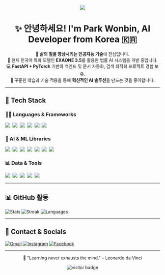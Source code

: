 <p align="center">
  <img src="https://capsule-render.vercel.app/api?type=waving&color=0:4e54c8,100:8f94fb&height=200&section=header&text=Welcome%20to%20My%20AI%20Hub%20🚀&fontSize=38&fontAlignY=35&fontColor=ffffff&desc=I%27m%20Park%20Wonbin%2C%20AI%20Developer%20%F0%9F%87%B0%F0%9F%87%B7&descAlignY=60&animation=fadeIn" />
</p>

<h1 align="center">✨ 안녕하세요! I'm Park Wonbin, AI Developer from Korea 🇰🇷</h1>

<p align="center">
  🧠 <strong>삶의 질을 향상시키는 인공지능 기술</strong>에 진심입니다. <br/>
  🤖 현재 한국어 특화 모델인 <strong>EXAONE 3.5</strong>를 활용한 법률 AI 시스템을 개발 중입니다. <br/>
  💻 <strong>FastAPI + PyTorch</strong> 기반의 백엔드 및 문서 자동화, 검색 최적화 프로젝트 경험 보유. <br/>
  🌱 꾸준한 학습과 기술 적용을 통해 <strong>혁신적인 AI 솔루션</strong>을 만드는 것을 좋아합니다.
</p>

---

## 🚀 Tech Stack

### 👨‍💻 Languages & Frameworks
<p>
  <img src="https://img.shields.io/badge/java-ED8B00?style=flat&logo=java&logoColor=white"/>&nbsp;
  <img src="https://img.shields.io/badge/javascript-F7DF1E?style=flat&logo=javascript&logoColor=white"/>&nbsp;
  <img src="https://img.shields.io/badge/python-3776AB?style=flat&logo=python&logoColor=white"/>&nbsp;
  <img src="https://img.shields.io/badge/django-092E20?style=flat&logo=django&logoColor=white"/>&nbsp;
  <img src="https://img.shields.io/badge/fastapi-005571?style=flat&logo=fastapi&logoColor=white"/>&nbsp;
  <img src="https://img.shields.io/badge/flask-000000?style=flat&logo=flask&logoColor=white"/>&nbsp;
</p>

### 🤖 AI & ML Libraries
<p>
  <img src="https://img.shields.io/badge/tensorflow-FF6F00?style=flat&logo=tensorflow&logoColor=white"/>&nbsp;
  <img src="https://img.shields.io/badge/pytorch-EE4C2C?style=flat&logo=pytorch&logoColor=white"/>&nbsp;
  <img src="https://img.shields.io/badge/keras-D00000?style=flat&logo=keras&logoColor=white"/>&nbsp;
  <img src="https://img.shields.io/badge/scikit--learn-F7931E?style=flat&logo=scikit-learn&logoColor=white"/>&nbsp;
  <img src="https://img.shields.io/badge/machine--learning-00C7B7?style=flat"/>&nbsp;
  <img src="https://img.shields.io/badge/deep--learning-8F00FF?style=flat"/>&nbsp;
  <img src="https://img.shields.io/badge/LLM-FF69B4?style=flat"/>&nbsp;
</p>

### 📊 Data & Tools
<p>
  <img src="https://img.shields.io/badge/numpy-013243?style=flat&logo=numpy&logoColor=white"/>&nbsp;
  <img src="https://img.shields.io/badge/pandas-150458?style=flat&logo=pandas&logoColor=white"/>&nbsp;
  <img src="https://img.shields.io/badge/matplotlib-11557C?style=flat&logo=matplotlib&logoColor=white"/>&nbsp;
  <img src="https://img.shields.io/badge/vercel-000000?style=flat&logo=vercel&logoColor=white"/>&nbsp;
  <img src="https://img.shields.io/badge/netlify-00C7B7?style=flat&logo=netlify&logoColor=white"/>&nbsp;
</p>

---

## 📊 GitHub 활동

![Stats](https://github-readme-stats.vercel.app/api?username=urbantour0809&theme=default&show_icons=true)
![Streak](https://github-readme-streak-stats.herokuapp.com?user=urbantour0809&theme=default)
![Languages](https://github-readme-stats.vercel.app/api/top-langs/?username=urbantour0809&layout=compact)

---

## 🔗 Contact & Socials

[![Gmail](https://img.shields.io/badge/Gmail-EA4335?logo=gmail&logoColor=white)](mailto:urbantour0809@gmail.com)
[![Instagram](https://img.shields.io/badge/Instagram-833AB4?logo=instagram&logoColor=white)](https://instagram.com/alt_f4_x2)
[![Facebook](https://img.shields.io/badge/Facebook-1877F2?logo=facebook&logoColor=white)](https://www.facebook.com/profile.php?id=100035611810774)

---

<p align="center">💬 "Learning never exhausts the mind." – Leonardo da Vinci</p>

<p align="center"><img src="https://visitcount.itsvg.in/api?id=urbantour0809&icon=0&color=2" alt="visitor badge"/></p>
